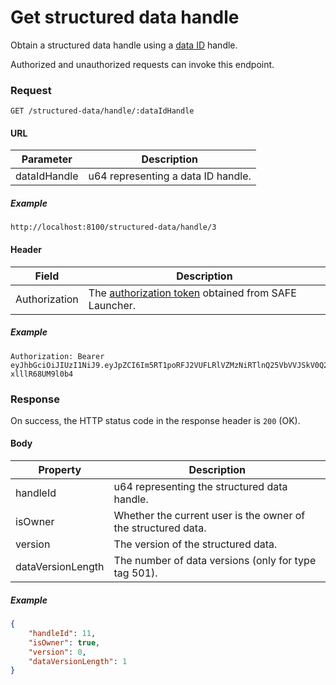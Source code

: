 # Get structured data handle

Obtain a structured data handle using a [data ID](/low-level-api/data-id) handle.

Authorized and unauthorized requests can invoke this endpoint.

### Request

```
GET /structured-data/handle/:dataIdHandle
```

#### URL

| Parameter | Description |
| --- | --- |
| dataIdHandle | u64 representing a data ID handle. |

##### Example

```
http://localhost:8100/structured-data/handle/3
```

#### Header

| Field | Description |
| --- | --- |
| Authorization | The [authorization token](/auth) obtained from SAFE Launcher. |

##### Example

```
Authorization: Bearer eyJhbGciOiJIUzI1NiJ9.eyJpZCI6Im5RT1poRFJ2VUFLRlVZMzNiRTlnQ25VbVVJSkV0Q2lmYk4zYjE1dXZ2TlU9In0.OTKcHQ9VUKYzBXH_MqeWR4UcHFJV-xlllR68UM9l0b4
```

### Response

On success, the HTTP status code in the response header is `200` (OK).

#### Body

| Property | Description |
| --- | --- |
| handleId | u64 representing the structured data handle. |
| isOwner | Whether the current user is the owner of the structured data. |
| version | The version of the structured data. |
| dataVersionLength | The number of data versions (only for type tag 501). |

##### Example

```json
{
	"handleId": 11,
	"isOwner": true,
	"version": 0,
	"dataVersionLength": 1
}
```
